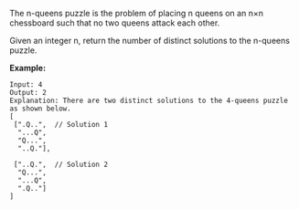 The n-queens puzzle is the problem of placing n queens on an n×n chessboard such that no two queens attack each other.



Given an integer n, return the number of distinct solutions to the n-queens puzzle.

**Example:**
```
Input: 4
Output: 2
Explanation: There are two distinct solutions to the 4-queens puzzle as shown below.
[
 [".Q..",  // Solution 1
  "...Q",
  "Q...",
  "..Q."],

 ["..Q.",  // Solution 2
  "Q...",
  "...Q",
  ".Q.."]
]
```